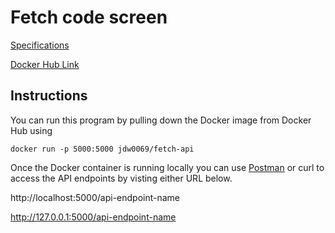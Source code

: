 # Fetch code screen
[Specifications](https://github.com/fetch-rewards/receipt-processor-challenge)

[Docker Hub Link](https://hub.docker.com/r/jdw0069/fetch-api) 

## Instructions
You can run this program by pulling down the Docker image from Docker Hub using 

```docker run -p 5000:5000 jdw0069/fetch-api```

Once the Docker container is running locally you can use [Postman](https://www.postman.com/) or curl to access the API endpoints by visting either URL below.

http://localhost:5000/api-endpoint-name

http://127.0.0.1:5000/api-endpoint-name
